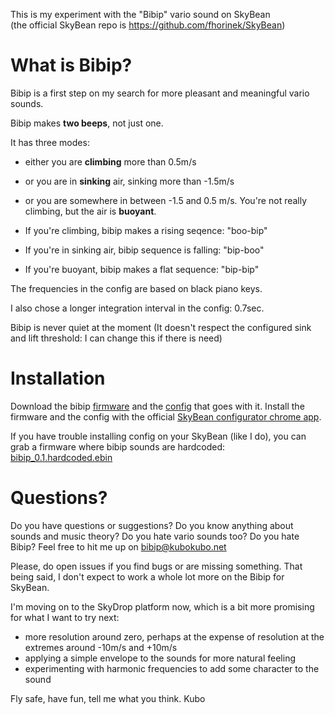 This is my experiment with the "Bibip" vario sound on SkyBean  
(the official SkyBean repo is https://github.com/fhorinek/SkyBean)

What is Bibip?
==============
Bibip is a first step on my search for more pleasant and meaningful vario sounds.

Bibip makes **two beeps**, not just one.

It has three modes: 
* either you are **climbing** more than 0.5m/s
* or you are in **sinking** air, sinking more than -1.5m/s
* or you are somewhere in between -1.5 and 0.5 m/s. 
You're not really climbing, but the air is **buoyant**.

* If you're climbing, bibip makes a rising seqence: "boo-bip"
* If you're in sinking air, bibip sequence is falling: "bip-boo"
* If you're buoyant, bibip makes a flat sequence: "bip-bip"

The frequencies in the config are based on black piano keys. 

I also chose a longer integration interval in the config: 0.7sec.

Bibip is never quiet at the moment (It doesn't respect the configured sink and lift threshold: I can change this if there is need)


Installation
============
Download the bibip [firmware](https://raw.githubusercontent.com/kubotron/SkyBiBean/master/bibip_0.1.ebin) and the [config](https://raw.githubusercontent.com/kubotron/SkyBiBean/master/config-black-keys.sbc) that goes with it. Install the firmware and the config with the official [SkyBean configurator chrome app](https://chrome.google.com/webstore/detail/skybean-configurator/njolekdacakglgbnpmeldongebgldnhd?hl=en).

If you have trouble installing config on your SkyBean (like I do), you can grab a firmware where bibip sounds are hardcoded: 
[bibip_0.1.hardcoded.ebin](https://raw.githubusercontent.com/kubotron/SkyBiBean/master/bibip_0.1.hardcoded.ebin)


Questions?
==========
Do you have questions or suggestions? Do you know anything about sounds and music theory? Do you hate vario sounds too? Do you hate Bibip? 
Feel free to hit me up on bibip@kubokubo.net 

Please, do open issues if you find bugs or are missing something. That being said, I don't expect to work a whole lot more on the Bibip for SkyBean.

I'm moving on to the SkyDrop platform now, which is a bit more promising for what I want to try next:

* more resolution around zero, perhaps at the expense of resolution at the extremes around -10m/s and +10m/s
* applying a simple envelope to the sounds for more natural feeling
* experimenting with harmonic frequencies to add some character to the sound

Fly safe, have fun, tell me what you think. 
Kubo

